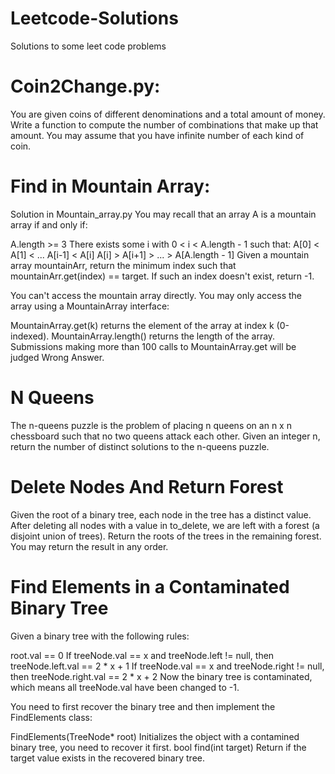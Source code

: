 # Leetcode-Solutions
Solutions to some leet code problems
# Coin2Change.py:
You are given coins of different denominations and a total amount of money. Write a function to compute the number of combinations that make up that amount. You may assume that you have infinite number of each kind of coin.
# Find in Mountain Array:
Solution in Mountain_array.py
You may recall that an array A is a mountain array if and only if:

A.length >= 3
There exists some i with 0 < i < A.length - 1 such that:
A[0] < A[1] < ... A[i-1] < A[i]
A[i] > A[i+1] > ... > A[A.length - 1]
Given a mountain array mountainArr, return the minimum index such that mountainArr.get(index) == target.  If such an index doesn't exist, return -1.

You can't access the mountain array directly.  You may only access the array using a MountainArray interface:

MountainArray.get(k) returns the element of the array at index k (0-indexed).
MountainArray.length() returns the length of the array.
Submissions making more than 100 calls to MountainArray.get will be judged Wrong Answer. 

# N Queens
The n-queens puzzle is the problem of placing n queens on an n x n chessboard such that no two queens attack each other.
Given an integer n, return the number of distinct solutions to the n-queens puzzle.

# Delete Nodes And Return Forest
Given the root of a binary tree, each node in the tree has a distinct value.
After deleting all nodes with a value in to_delete, we are left with a forest (a disjoint union of trees).
Return the roots of the trees in the remaining forest.  You may return the result in any order.

# Find Elements in a Contaminated Binary Tree
Given a binary tree with the following rules:

root.val == 0
If treeNode.val == x and treeNode.left != null, then treeNode.left.val == 2 * x + 1
If treeNode.val == x and treeNode.right != null, then treeNode.right.val == 2 * x + 2
Now the binary tree is contaminated, which means all treeNode.val have been changed to -1.

You need to first recover the binary tree and then implement the FindElements class:

FindElements(TreeNode* root) Initializes the object with a contamined binary tree, you need to recover it first.
bool find(int target) Return if the target value exists in the recovered binary tree.
